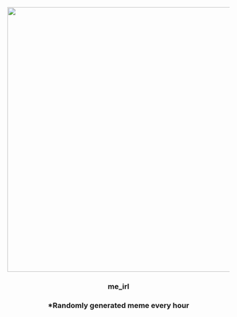 <p align="center">
        <img src="https://i.redd.it/lnk5elqi9o391.jpg" width="600" height="600">
        </p>
        <h3 align="center">me_irl</h3>
        <h3 align="center">*Randomly generated meme every hour</h3>
    